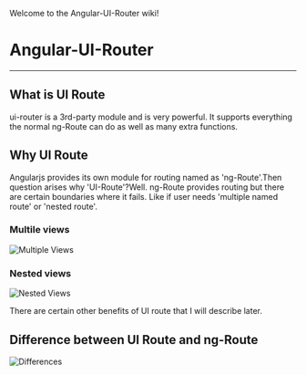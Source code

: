 Welcome to the Angular-UI-Router wiki!

# Angular-UI-Router

***
## What is UI Route
ui-router is a 3rd-party module and is very powerful. It supports everything the normal ng-Route can do as well as many extra functions.

## Why UI Route

Angularjs provides its own module for routing named as 'ng-Route'.Then question arises why 'UI-Route'?Well. ng-Route provides routing but there are certain boundaries where it fails.
Like if user needs 'multiple named route' or 'nested route'.
### Multile views
![Multiple Views](https://i.stack.imgur.com/qyYgX.jpg)
### Nested views
![Nested Views](https://i.stack.imgur.com/oJcUe.jpg)


There are certain other benefits of UI route that I will describe later.

## Difference between UI Route and ng-Route
![Differences](https://i.stack.imgur.com/PkUq0.png)
